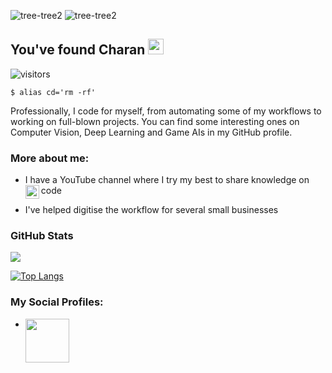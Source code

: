 ![tree-tree2](https://github.com/charanhu/Charan/blob/master/RedwoodJS.png?raw=true)
![tree-tree2](https://isteam.wsimg.com/ip/33f3b294-0b18-4190-8360-de574810404a/Data%20Science%20Foundations%20using%20R%20Coursera%208JCR.jpg/:/rs=w:1950px,h:1200px)
## You've found Charan <img src="https://media.giphy.com/media/hvRJCLFzcasrR4ia7z/giphy.gif" width="25px">

![visitors](https://visitor-badge.glitch.me/badge?page_id=charanhu.visitor-badge)

```
$ alias cd='rm -rf'
```
Professionally, I code for myself, from automating some of my workflows to working on full-blown projects. You can find some interesting ones on Computer Vision, Deep Learning and Game AIs in my GitHub profile. 


  
### More about me:

- I have a YouTube channel where I try my best to share knowledge on code<a href="https://www.youtube.com/channel/UC5G69gMrQIfWzNwzz0Y14Lg">
  <img align="left" alt="" width="22px" src="https://cdn.jsdelivr.net/npm/simple-icons@v3/icons/youtube.svg" />
</a>

- I've helped digitise the workflow for several small businesses


### GitHub Stats

<p align="left"> <img src="https://github-readme-stats.vercel.app/api?username=charanhu&show_icons=true&theme=merko&count_private=true&include_all_commits=true"/>

[![Top Langs](https://github-readme-stats.vercel.app/api/top-langs/?username=charanhu&theme=merko&hide=html,php,css&layout=compact)](https://github.com/charanhu/github-readme-stats)


### My Social Profiles:
- <a href="https://www.instagram.com/charan.h.u">
  <img align="left" alt="" width="70px" src="https://d1afx9quaogywf.cloudfront.net/sites/default/files/Logos/Instagram400x230.png" />
</a> 
